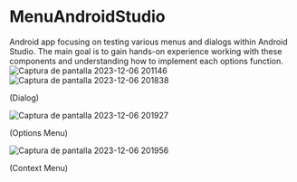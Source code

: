 # MenuAndroidStudio
 Android app focusing on testing various menus and dialogs within Android Studio. The main goal is to gain hands-on experience working with these components and understanding how to implement each options function.
![Captura de pantalla 2023-12-06 201146](https://github.com/kxtxrinx/MenuAndroidStudio/assets/78937711/dbd1ebc6-89f9-4e40-a61d-779fd44060b3)  
![Captura de pantalla 2023-12-06 201838](https://github.com/kxtxrinx/MenuAndroidStudio/assets/78937711/b63e63b8-53e3-411b-a74d-5530588f6392)  

(Dialog)  

![Captura de pantalla 2023-12-06 201927](https://github.com/kxtxrinx/MenuAndroidStudio/assets/78937711/af35a2f9-d13f-418f-a373-8d2a577135e8)  

(Options Menu)  

![Captura de pantalla 2023-12-06 201956](https://github.com/kxtxrinx/MenuAndroidStudio/assets/78937711/9d21629d-4e79-49ae-a34b-88af9593fa06)  

(Context Menu)
